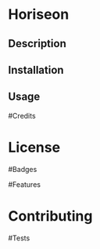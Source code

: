 # Horiseon

## Description

## Installation 

## Usage

#Credits

# License

#Badges

#Features

# Contributing

#Tests


